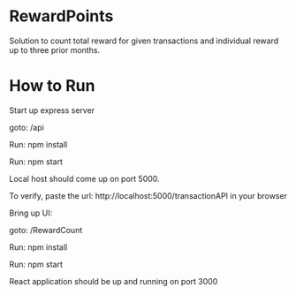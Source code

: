 # RewardPoints
Solution to count total reward for given transactions and individual reward up to three prior months.

# How to Run

Start up express server

goto: /api

Run: npm install

Run: npm start

Local host should come up on port 5000.

To verify, paste the url: http://localhost:5000/transactionAPI in your browser

Bring up UI:

goto: /RewardCount

Run: npm install

Run: npm start

React application should be up and running on port 3000




